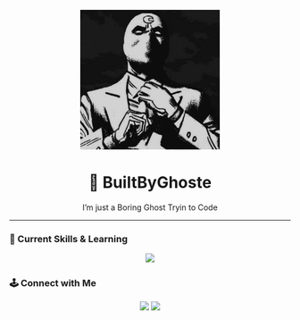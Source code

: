 <p align="center">
  <img src="M o o n K n i g h t  -XxX.jpeg" width="250"/>
</p>

<h1 align="center">👻 BuiltByGhoste</h1>
<p align="center">I’m just a Boring Ghost Tryin to Code</p>

---

### 🌌 Current Skills & Learning
<div align="center">
  <img src="https://skillicons.dev/icons?i=html,css,js,python,c,react,flutter,git,github,vscode,figma" />
</div>



### 🕹️ Connect with Me
<div align="center">
  <a href="https://github.com/BuiltByGhoste"><img src="https://img.shields.io/badge/GitHub-000000?style=for-the-badge&logo=github&logoColor=white" /></a>
  <a href="#"><img src="https://img.shields.io/badge/Portfolio-0ff?style=for-the-badge&logo=vercel&logoColor=white" /></a>
</div>
  

